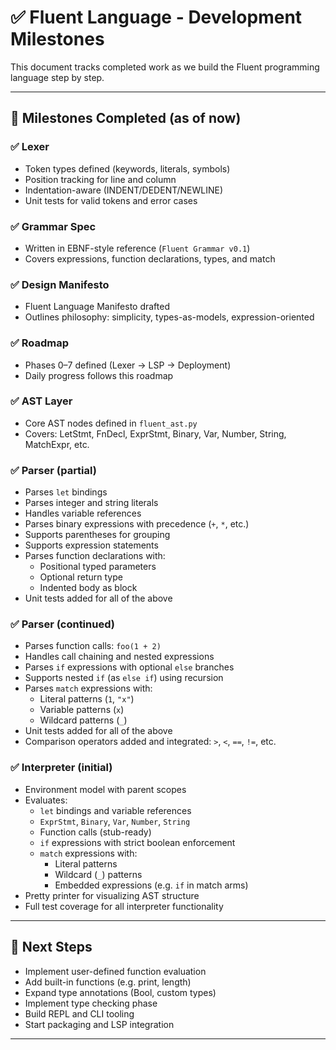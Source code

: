 # ✅ Fluent Language - Development Milestones

This document tracks completed work as we build the Fluent programming language step by step.

---

## 📅 Milestones Completed (as of now)

### ✅ Lexer
- Token types defined (keywords, literals, symbols)
- Position tracking for line and column
- Indentation-aware (INDENT/DEDENT/NEWLINE)
- Unit tests for valid tokens and error cases

### ✅ Grammar Spec
- Written in EBNF-style reference (`Fluent Grammar v0.1`)
- Covers expressions, function declarations, types, and match

### ✅ Design Manifesto
- Fluent Language Manifesto drafted
- Outlines philosophy: simplicity, types-as-models, expression-oriented

### ✅ Roadmap
- Phases 0–7 defined (Lexer → LSP → Deployment)
- Daily progress follows this roadmap

### ✅ AST Layer
- Core AST nodes defined in `fluent_ast.py`
- Covers: LetStmt, FnDecl, ExprStmt, Binary, Var, Number, String, MatchExpr, etc.

### ✅ Parser (partial)
- Parses `let` bindings
- Parses integer and string literals
- Handles variable references
- Parses binary expressions with precedence (`+`, `*`, etc.)
- Supports parentheses for grouping
- Supports expression statements
- Parses function declarations with:
  - Positional typed parameters
  - Optional return type
  - Indented body as block
- Unit tests added for all of the above

### ✅ Parser (continued)
- Parses function calls: `foo(1 + 2)`
- Handles call chaining and nested expressions
- Parses `if` expressions with optional `else` branches
- Supports nested `if` (as `else if`) using recursion
- Parses `match` expressions with:
  - Literal patterns (`1`, `"x"`)
  - Variable patterns (`x`)
  - Wildcard patterns (`_`)
- Unit tests added for all of the above
- Comparison operators added and integrated: `>`, `<`, `==`, `!=`, etc.

### ✅ Interpreter (initial)
- Environment model with parent scopes
- Evaluates:
  - `let` bindings and variable references
  - `ExprStmt`, `Binary`, `Var`, `Number`, `String`
  - Function calls (stub-ready)
  - `if` expressions with strict boolean enforcement
  - `match` expressions with:
    - Literal patterns
    - Wildcard (`_`) patterns
    - Embedded expressions (e.g. `if` in match arms)
- Pretty printer for visualizing AST structure
- Full test coverage for all interpreter functionality

---

## 🧭 Next Steps
- Implement user-defined function evaluation
- Add built-in functions (e.g. print, length)
- Expand type annotations (Bool, custom types)
- Implement type checking phase
- Build REPL and CLI tooling
- Start packaging and LSP integration

---